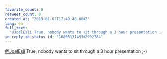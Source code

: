 ```yaml
---
favorite_count: 0
retweet_count: 0
created_at: "2019-01-02T17:49:46.000Z"
lang: en
full_text:
  "@JoelEsli True, nobody wants to sit through a 3 hour presentation ;-)"
in_reply_to_status_id: "1080513149302902784"
---
```


[@JoelEsli](https://twitter.com/JoelEsli) True, nobody wants to sit through a 3
hour presentation ;-)
